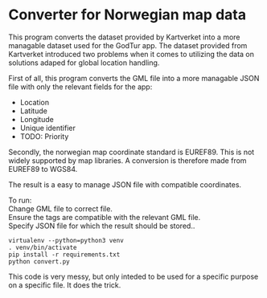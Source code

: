 # Converter for Norwegian map data
This program converts the dataset provided by Kartverket into a more managable dataset used for the GodTur app. The dataset provided from Kartverket introduced two problems when it comes to utilizing the data on solutions adaped for global location handling.
 
First of all, this program converts the GML file into a more managable JSON file with only the relevant fields for the app:
- Location
- Latitude
- Longitude
- Unique identifier
- TODO: Priority

Secondly, the norwegian map coordinate standard is EUREF89. This is not widely supported by map libraries. A conversion is therefore made from EUREF89 to WGS84.

The result is a easy to manage JSON file with compatible coordinates.


To run:  
Change GML file to correct file.  
Ensure the tags are compatible with the relevant GML file.  
Specify JSON file for which the result should be stored..  
```
virtualenv --python=python3 venv
. venv/bin/activate
pip install -r requirements.txt
python convert.py
```


This code is very messy, but only inteded to be used for a specific purpose on a specific file. It does the trick.